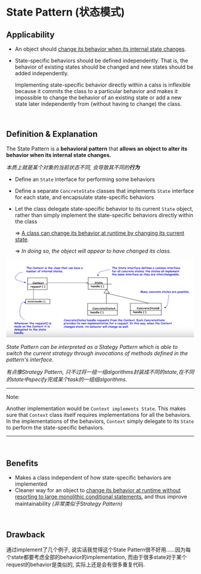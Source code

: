 # State Pattern (状态模式)

## Applicability

* An object should <u>change its behavior when its internal state changes</u>.

* State-specific behaviors should be defined independently. That is, the behavior of existing states should be changed and new states should be added independently.

  Implementing state-specific behavior directly within a calss is inflexible because it commits the class to a particular behavior and makes it impossible to change the behavior of an existing state or add a new state later independently from (without having to change) the class.

<br>

## Definition & Explanation

The State Pattern is a **behavioral pattern** that **allows an object to alter its behavior when its internal state changes.**

*本质上就是某个对象的当前状态不同, 会导致其不同的**行为***

* Define an `State` interface for performing some behaviors

* Define a separate `ConcreteState` classes that implements `State` interface for each state, and encapsulate state-specific behaviors

* Let the class delegate state-specific behavior to its current `State` object, rather than simply implement the state-specific behaviors directly within the class

  => <u>A class can change its behavior at runtime by changing its current state</u>.

  => *In doing so, the object will appear to have changed its class.*

<img src="https://github.com/Ziang-Lu/Design-Patterns/blob/master/4-Behavioral%20Patterns/3-State%20Pattern/state_pattern.png?raw=true">

*State Pattern can be interpreted as a Stategy Pattern which is able to switch the current strategy through invocations of methods defined in the pattern's interface.*

*有点像Strategy Pattern, 只不过将一组一组algorithms封装成不同的state,在不同的state中specify完成某个task的一组组algorithms.*

***

Note:

Another implementation would be `Context implements State`. This makes sure that `Context` class itself requires implementations for all the behaviors. In the implementations of the behaviors, `Context` simply delegate to its `State` to perform the state-specific behaviors.

***

<br>

## Benefits

* Makes a class independent of how state-specific behaviors are implemented
* Cleaner way for an object to <u>change its behavior at runtime without resorting to large monolithic conditional statements</u>, and thus improve maintainability   *(非常类似于Strategy Pattern)*

<br>

## Drawback

通过implement了几个例子, 说实话我觉得这个State Pattern很不好用......因为每个state都要考虑全部的behavior的implementation, 而由于很多state对于某个request的behavior是类似的, 实际上还是会有很多重复代码.

